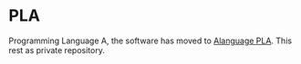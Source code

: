 PLA
=

Programming Language A, the software has moved to [Alanguage PLA](https://github.com/ALANGUAGE/pla). 
This rest as private repository.
